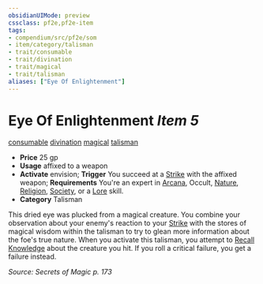 ```yaml
---
obsidianUIMode: preview
cssclass: pf2e,pf2e-item
tags:
- compendium/src/pf2e/som
- item/category/talisman
- trait/consumable
- trait/divination
- trait/magical
- trait/talisman
aliases: ["Eye Of Enlightenment"]
---
```

# Eye Of Enlightenment *Item 5*  
[consumable](../../../rules/traits/consumable.md)  [divination](../../../rules/traits/divination.md)  [magical](../../../rules/traits/magical.md)  [talisman](../../../rules/traits/talisman.md)  

- **Price** 25 gp
- **Usage** affixed to a weapon
- **Activate** envision; **Trigger** You succeed at a [Strike](../../../rules/actions/strike.md) with the affixed weapon; **Requirements** You're an expert in [Arcana](../../skills.md#Arcana), Occult, [Nature](../../skills.md#Nature), [Religion](../../skills.md#Religion), [Society](../../skills.md#Society), or a [Lore](../../skills.md#Lore) skill.
- **Category** Talisman

This dried eye was plucked from a magical creature. You combine your observation about your enemy's reaction to your [Strike](../../../rules/actions/strike.md) with the stores of magical wisdom within the talisman to try to glean more information about the foe's true nature. When you activate this talisman, you attempt to [Recall Knowledge](../../../rules/actions/recall-knowledge.md) about the creature you hit. If you roll a critical failure, you get a failure instead.

*Source: Secrets of Magic p. 173*